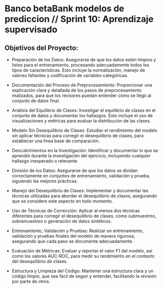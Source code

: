 # Banco betaBank modelos de prediccion // Sprint 10: Aprendizaje supervisado 
## Objetivos del Proyecto: 

 - Preparación de los Datos: Asegurarse de que los datos estén limpios y listos para el entrenamiento, procesando adecuadamente todos los tipos de características. Esto incluye la normalización, manejo de valores faltantes y codificación de variables categóricas.

 - Documentación del Proceso de Preprocesamiento: Proporcionar una explicación clara y detallada de los pasos de preprocesamiento realizados, para que los revisores puedan entender cómo se llegó al conjunto de datos final.

 - Análisis del Equilibrio de Clases: Investigar el equilibrio de clases en el conjunto de datos y documentar los hallazgos. Esto incluye el uso de visualizaciones y métricas para evaluar la distribución de las clases.

 - Modelo Sin Desequilibrio de Clases: Estudiar el rendimiento del modelo sin aplicar técnicas para corregir el desequilibrio de clases, para establecer una línea base de comparación.

 - Descubrimientos en la Investigación: Identificar y documentar lo que se aprendió durante la investigación del ejercicio, incluyendo cualquier hallazgo inesperado o relevante.

 - División de los Datos: Asegurarse de que los datos se dividan correctamente en conjuntos de entrenamiento, validación y prueba, siguiendo las mejores prácticas.

 - Manejo del Desequilibrio de Clases: Implementar y documentar las técnicas utilizadas para abordar el desequilibrio de clases, asegurando que se considere este aspecto en todo momento.

 - Uso de Técnicas de Corrección: Aplicar al menos dos técnicas diferentes para corregir el desequilibrio de clases, como submuestreo, sobremuestreo o generación de datos sintéticos.

 - Entrenamiento, Validación y Pruebas: Realizar un entrenamiento, validación y pruebas finales del modelo de manera rigurosa, asegurando que cada paso se documente adecuadamente.

 - Evaluación de Métricas: Evaluar y reportar el valor F1 del modelo, así como los valores AUC-ROC, para medir su rendimiento en el contexto del desequilibrio de clases.

 - Estructura y Limpieza del Código: Mantener una estructura clara y un código limpio, que sea fácil de seguir y entender, facilitando la revisión por parte de otros.
